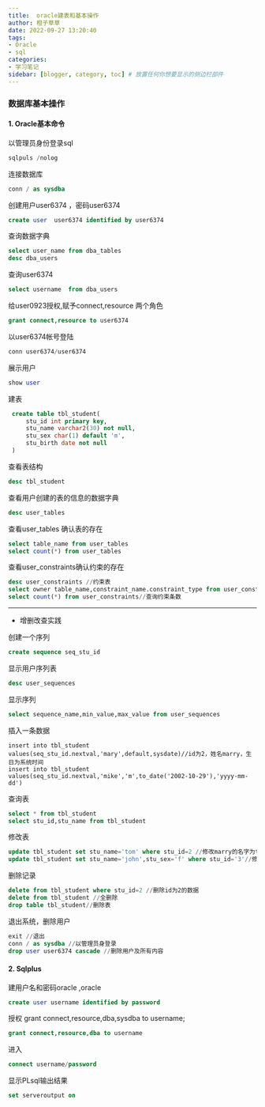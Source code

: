 ```yaml
---
title:  oracle建表和基本操作
author: 橙子草草
date: 2022-09-27 13:20:40
tags:
- Oracle
- sql
categories: 
- 学习笔记
sidebar: [blogger, category, toc] # 放置任何你想要显示的侧边栏部件
---
```


### 数据库基本操作
#### 1. Oracle基本命令

以管理员身份登录sql

```sql
sqlpuls /nolog
```

连接数据库

```sql
conn / as sysdba
```

创建用户user6374 ，密码user6374   
```sql
create user  user6374 identified by user6374 
```

查询数据字典
```sql
select user_name from dba_tables
desc dba_users
```

查询user6374 
```sql
select username  from dba_users
```
给user0923授权,赋予connect,resource 两个角色
```sql
grant connect,resource to user6374 
```
以user6374帐号登陆
```sql
conn user6374/user6374   
```
展示用户
```sql
show user
```
建表
```sql
 create table tbl_student(
 	 stu_id int primary key,
	 stu_name varchar2(30) not null,
	 stu_sex char(1) default 'm',
	 stu_birth date not null
 )
```
查看表结构
```sql
desc tbl_student
```
查看用户创建的表的信息的数据字典
```sql
desc user_tables
```
查看user_tables 确认表的存在
```sql
select table_name from user_tables
select count(*) from user_tables
```

查看user_constraints确认约束的存在

```sql
desc user_constraints //约束表
select owner table_name,constraint_name.constraint_type from user_constraints//查询本表约束
select count(*) from user_constraints//查询约束条数
```

---

- 增删改查实践

创建一个序列

```sql
create sequence seq_stu_id
```

 显示用户序列表

```sql
desc user_sequences
```
显示序列
 ```sql
 select sequence_name,min_value,max_value from user_sequences
 ```

插入一条数据

```aql
insert into tbl_student values(seq_stu_id.nextval,'mary',default,sysdate)//id为2，姓名marry，生日为系统时间
insert into tbl_student values(seq_stu_id.nextval,'mike','m',to_date('2002-10-29'),'yyyy-mm-dd')
```

查询表

```sql
select * from tbl_student
select stu_id,stu_name from tbl_student
```

修改表

```sql
update tbl_student set stu_name='tom' where stu_id=2 //修改marry的名字为tom
update tbl_student set stu_name='john',stu_sex='f' where stu_id='3'//修改id为3的人姓名性别
```

删除记录

```sql
delete from tbl_student where stu_id=2 //删除id为2的数据
delete from tbl_student //全删除
drop table tbl_student//删除表
```

退出系统，删除用户

```sql
exit //退出
conn / as sysdba //以管理员身登录
drop user user6374 cascade //删除用户及所有内容
```
#### 2. Sqlplus

建用户名和密码oracle ,oracle 

```sql
create user username identified by password
```
授权 grant connect,resource,dba,sysdba to username; 
```sql
grant connect,resource,dba to username
```
进入
```sql
connect username/password
```
显示PLsql输出结果
```sql
set serveroutput on
```





